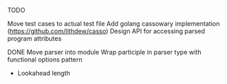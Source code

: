 TODO

Move test cases to actual test file
Add golang cassowary implementation (https://github.com/lithdew/casso)
Design API for accessing parsed program attributes

DONE
Move parser into module
Wrap participle in parser type with functional options pattern
 - Lookahead length
